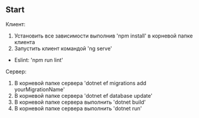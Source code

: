 ## Start

Клиент:
1. Установить все зависимости выполнив 'npm install' в корневой папке клиента
2. Запустить клиент командой 'ng serve'
* Eslint: 'npm run lint'

Сервер:
1. В корневой папке сервера 'dotnet ef migrations add yourMigrationName'
2. В корневой папке сервера 'dotnet ef database update'
3. В корневой папке сервера выполнить 'dotnet build'
4. В корневой папке сервера выполнить 'dotnet run'